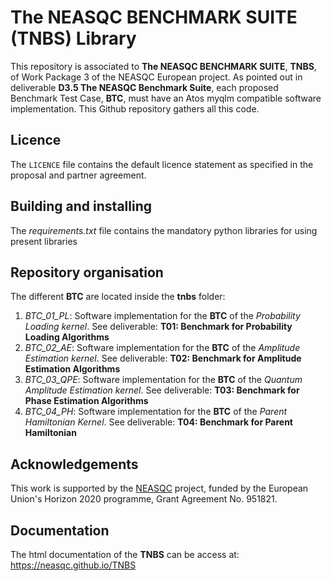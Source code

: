 # The NEASQC BENCHMARK SUITE (TNBS) Library

This repository is associated to **The NEASQC BENCHMARK SUITE**, **TNBS**, of Work Package 3 of the NEASQC European project. As pointed out in deliverable **D3.5 The NEASQC Benchmark Suite**, each proposed Benchmark Test Case, **BTC**, must have an Atos myqlm compatible software implementation. This Github repository gathers all this code.

## Licence

The `LICENCE` file contains the default licence statement as specified in the proposal and partner agreement.

## Building and installing

The *requirements.txt* file contains the mandatory python libraries for using present libraries

## Repository organisation

The different **BTC** are located inside the **tnbs** folder:

1. *BTC_01_PL*: Software implementation for the **BTC** of the *Probability Loading kernel*. See deliverable: **T01: Benchmark for Probability Loading Algorithms**
2. *BTC_02_AE*: Software implementation for the **BTC** of the *Amplitude Estimation kernel*. See deliverable: **T02: Benchmark for Amplitude Estimation Algorithms**
3. *BTC_03_QPE*: Software implementation for the **BTC** of the *Quantum Amplitude Estimation kernel*. See deliverable: **T03: Benchmark for Phase Estimation Algorithms**
3. *BTC_04_PH*: Software implementation for the **BTC** of the *Parent Hamiltonian Kernel*. See deliverable: **T04: Benchmark for Parent Hamiltonian**


## Acknowledgements

This work is supported by the [NEASQC](https://cordis.europa.eu/project/id/951821) project, funded by the European Union's Horizon 2020 programme, Grant Agreement No. 951821.

## Documentation

The html documentation of the **TNBS**  can be access at: https://neasqc.github.io/TNBS
